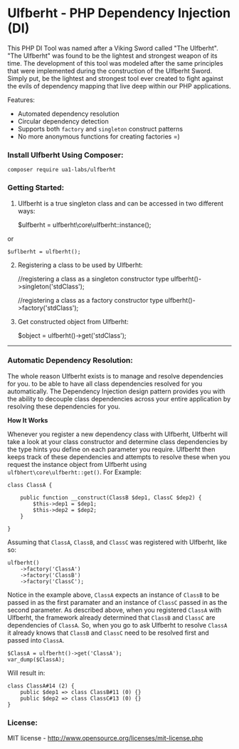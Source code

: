 # Ulfberht - PHP Dependency Injection (DI)

This PHP DI Tool was named after a Viking Sword called "The Ulfberht". "The Ulfberht" was found to be the lightest and strongest weapon of its time. The development of this tool was modeled after the same principles that were implemented during the construction of the Ulfberht Sword. Simply put, be the lightest and strongest tool ever created to fight against the evils  of dependency mapping that live deep within our PHP applications.

Features:

* Automated dependency resolution
* Circular dependency detection
* Supports both `factory` and `singleton` construct patterns
* No more anonymous functions for creating factories =)

### Install Ulfberht Using Composer:

`composer require ua1-labs/ulfberht`

### Getting Started:

1) Ulfberht is a true singleton class and can be accessed in two different ways:

    $ulfberht = ulfberht\core\ulfberht::instance();

or

    $uflberht = ulfberht();

2) Registering a class to be used by Ulfberht:

    //registering a class as a singleton constructor type
    ulfberht()->singleton('stdClass');

    //registering a class as a factory constructor type
    ulfberht()->factory('stdClass');

3) Get constructed object from Ulfberht:

    $object = ulfberht()->get('stdClass');

---

### Automatic Dependency Resolution:

The whole reason Ulfberht exists is to manage and resolve dependencies for you. to be able to have all class dependencies resolved for you automatically. The Dependency Injection design pattern provides you with the ability to decouple class dependencies across your entire application by resolving these dependencies for you.

**How It Works**

Whenever you register a new dependency class with Ulfberht, Ulfberht will take a look at your class constructor and determine class dependencies by the type hints you define on each parameter you require. Ulfberht then keeps track of these dependencies and attempts to resolve these when you request the instance object from Ulfberht using `ulfbhert\core\ulfberht::get()`. For Example:

    class ClassA {

        public function __construct(ClassB $dep1, ClassC $dep2) {
            $this->dep1 = $dep1;
            $this->dep2 = $dep2;
        }

    }

Assuming that `ClassA`, `ClassB`, and `ClassC` was registered with Ulfberht, like so:

    ulfberht()
        ->factory('ClassA')
        ->factory('ClassB')
        ->factory('ClassC');

Notice in the example above, `ClassA` expects an instance of `ClassB` to be passed in as the first paramater and an instance of `ClassC` passed in as the second parameter. As described above, when you registered `ClassA` with Ulfberht, the framework already determined that `ClassB` and `ClassC` are dependencies of `ClassA`. So, when you go to ask Ulfberht to resolve `ClassA` it already knows that `ClassB` and `ClassC` need to be resolved first and passed into `ClassA`.

    $ClassA = ulfberht()->get('ClassA');
    var_dump($ClassA);

Will result in:

    class ClassA#14 (2) {
        public $dep1 => class ClassB#11 (0) {}
        public $dep2 => class ClassC#13 (0) {}
    }


### License:

MIT license - http://www.opensource.org/licenses/mit-license.php
